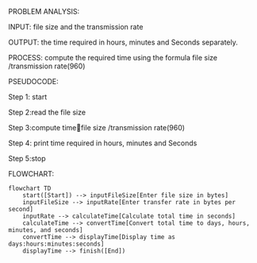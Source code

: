 PROBLEM ANALYSIS:

INPUT: file size and the transmission rate

OUTPUT: the time required in hours, minutes and 
 Seconds separately.

PROCESS: compute the required time using the formula file size /transmission rate(960)

PSEUDOCODE:

Step 1: start

Step 2:read the file size

Step 3:compute timefile size /transmission rate(960)

Step 4: print time required in hours, minutes and 
 Seconds

Step 5:stop


FLOWCHART:

```mermaid
flowchart TD
    start([Start]) --> inputFileSize[Enter file size in bytes]
    inputFileSize --> inputRate[Enter transfer rate in bytes per second]
    inputRate --> calculateTime[Calculate total time in seconds]
    calculateTime --> convertTime[Convert total time to days, hours, minutes, and seconds]
    convertTime --> displayTime[Display time as days:hours:minutes:seconds]
    displayTime --> finish([End])

```
